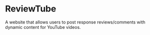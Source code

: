 # ReviewTube
A website that allows users to post response reviews/comments with dynamic content for YouTube videos.

